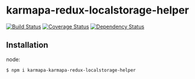 # karmapa-redux-localstorage-helper
[![Build Status](https://travis-ci.org/karmapa17/karmapa-redux-localstorage-helper.svg?branch=master)](https://travis-ci.org/karmapa17/karmapa-redux-localstorage-helper)
[![Coverage Status](https://coveralls.io/repos/github/karmapa17/karmapa-redux-localstorage-helper/badge.svg?branch=master&v=2)](https://coveralls.io/github/karmapa17/karmapa-redux-localstorage-helper?branch=master)
[![Dependency Status](https://david-dm.org/karmapa17/karmapa-redux-localstorage-helper.svg)](https://david-dm.org/karmapa17/karmapa-redux-localstorage-helper)

## Installation

node:

```
$ npm i karmapa-karmapa-redux-localstorage-helper
```

```js
```
